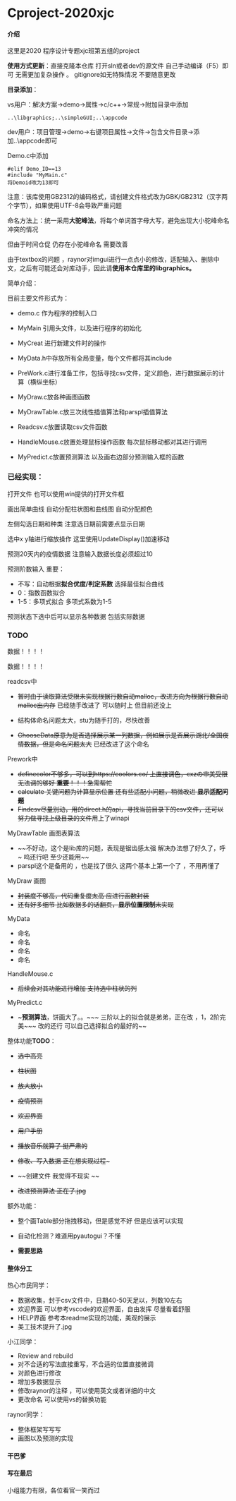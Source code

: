 # Cproject-2020xjc

#### 介绍
这里是2020 程序设计专题xjc班第五组的project



**使用方式更新**：直接克隆本仓库  打开sln或者dev的源文件 自己手动编译（F5）即可 无需更加复杂操作 。  gitignore如无特殊情况 不要随意更改

**目录添加**： 

 vs用户：解决方案->demo->属性->c/c++->常规->附加目录中添加

~~~
..\libgraphics;..\simpleGUI;..\appcode
~~~



dev用户：项目管理->demo->右键项目属性->文件->包含文件目录->添加..\appcode即可



Demo.c中添加

~~~
#elif Demo_ID==13
#include "MyMain.c"
将Demoid改为13即可
~~~



注意：该库使用GB2312的编码格式，请创建文件格式改为GBK/GB2312（汉字两个字节），如果使用UTF-8会导致严重问题



命名方法上：统一采用**大驼峰法**，将每个单词首字母大写，避免出现大小驼峰命名冲突的情况

但由于时间仓促  仍存在小驼峰命名  需要改善



由于textbox的问题 ，raynor对imgui进行一点点小的修改，适配输入、删除中文，之后有可能还会对库动手，因此请**使用本仓库里的libgraphics。**



简单介绍：

目前主要文件形式为：

- demo.c 作为程序的控制入口
- MyMain 引用头文件，以及进行程序的初始化
- MyCreat 进行新建文件时的操作

- MyData.h中存放所有全局变量，每个文件都将其include
- PreWork.c进行准备工作，包括寻找csv文件，定义颜色，进行数据展示的计算（横纵坐标）
- MyDraw.c放各种画图函数
- MyDrawTable.c放三次线性插值算法和parspl插值算法
- Readcsv.c放置读取csv文件函数
- HandleMouse.c放置处理鼠标操作函数  每次鼠标移动都对其进行调用
- MyPredict.c放置预测算法  以及画右边部分预测输入框的函数



### 已经实现：

打开文件  也可以使用win提供的打开文件框

画出简单曲线  自动分配柱状图和曲线图  自动分配颜色

左侧勾选日期和种类  注意选日期前需要点显示日期

选中x y轴进行缩放操作  这里使用UpdateDisplay()加速移动

预测20天内的疫情数据      注意输入数据长度必须超过10

预测阶数输入   重要：

- 不写：自动根据**拟合优度/判定系数** 选择最佳拟合曲线
- 0：指数函数拟合
- 1-5：多项式拟合  多项式系数为1-5

预测状态下选中后可以显示各种数据 包括实际数据







### TODO



数据！！！！

数据！！！！



readcsv中

- ~~暂时由于读取算法受限未实现根据行数自动malloc，改进方向为根据行数自动malloc出内存~~  已经随手改进了  可以随时上 但目前还没上

- 结构体命名问题太大，stu为随手打的，尽快改善
- ~~ChooseData原意为是否选择展示某一列数据，例如展示是否展示湖北/全国疫情数据，但是命名问题太大~~  已经改进了这个命名





Prework中

- ~~definecolor不够多，可以到https://coolors.co/  上直接调色，cxzの审美受限无法调的够好  **重要**！！！急需帮忙~~
- ~~calculate 关键问题为计算显示位置  还有些适配小问题，稍微改进 **显示适配问题**~~
- ~~Findcsv尽量别动，用的direct.h的api，寻找当前目录下的csv文件，还可以努力做寻找上级目录的文件~~用上了winapi



MyDrawTable 画图表算法

- ~~不好动，这个是lib库的问题，表现是锯齿感太强   解决办法想了好久了，呼~  呜还行吧 至少还能用~~
- parspl这个是备用的 ，也是找了很久   这两个基本上第一个了 ，不用再懂了



MyDraw 画图

- ~~封装度不够高，代码重复度太高 应进行函数封装~~
- ~~还有好多细节  比如数据多的话翻页，**显示位置限制**未实现~~



MyData

- 命名  
- 命名
- 命名
- 命名



HandleMouse.c

- ~~后续会对其功能进行增加  支持选中柱状的列~~



MyPredict.c

- ~**预测算法**，饼画大了。。~~~ 三阶以上的拟合就是弟弟，正在改  ，1，2阶完美~~~ 改的还行  可以自己选择拟合的最好的~~





整体功能**TODO**：

- ~~选中高亮~~

- ~~柱状图~~

- ~~放大放小~~

- ~~疫情预测~~

- ~~欢迎界面~~

- ~~用户手册~~

- ~~播放音乐就算了  挺严肃的~~

- ~~修改、写入数据 正在想实现过程~~~  

- ~~创建文件 我觉得不现实 ~~

- ~~改进预测算法  正在了.jpg~~

  

额外功能：

- 整个画Table部分拖拽移动，但是感觉不好 但是应该可以实现

-  自动化检测？难道用pyautogui？不懂

- **需要思路**

  

#### 整体分工



热心市民同学：

- 数据收集，封于csv文件中，日期40-50天足以，列数10左右  
- 欢迎界面   可以参考vscode的欢迎界面，自由发挥 尽量看着舒服   
- HELP界面   参考本readme实现的功能，美观的展示 
- 美工技术提升了.jpg  

小江同学：

- Review and rebuild
- 对不合适的写法直接重写，不合适的位置直接微调
- 对颜色进行修改
- 增加多数据显示
- 修改raynor的注释 ，可以使用英文或者详细的中文
- 更改命名  可以使用vs的替换功能

raynor同学：

- 整体框架写写写
- 画图以及预测的实现





#### 干巴爹



#### 写在最后



小组能力有限，各位看官一笑而过